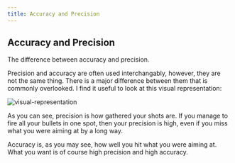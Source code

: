 ```yaml
---
title: Accuracy and Precision
---
```

## Accuracy and Precision

The difference between accuracy and precision.

Precision and accuracy are often used interchangably, however, they are not the same thing.
There is a major difference between them that is commonly overlooked. I find it useful to look at
this visual representation:

![visual-representation](http://cdn.antarcticglaciers.org/wp-content/uploads/2013/11/precision_accuracy.png)

As you can see, precision is how gathered your shots are. If you manage to fire all your bullets in one spot,
then your precision is high, even if you miss what you were aiming at by a long way. 

Accuracy is, as you may see, how well you hit what you were aiming at. What you want is of course
high precision and high accuracy. 
